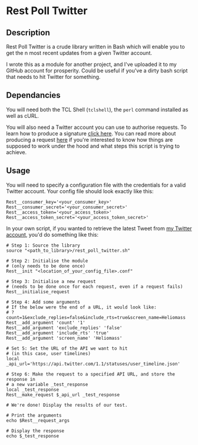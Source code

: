 # Rest Poll Twitter
## Description
Rest Poll Twitter is a crude library written in Bash which will enable you to get the n most recent updates from a given Twitter account.

I wrote this as a module for another project, and I've uploaded it to my GitHub account for prosperity. Could be useful if you've a dirty bash script that needs to hit Twitter for something.

## Dependancies
You will need both the TCL Shell (`tclshell`), the `perl` command installed as well as cURL.

You will also need a Twitter account you can use to authorise requests. To learn how to produce a signature [click here](https://dev.twitter.com/docs/auth/creating-signature). You can read more about producing a request [here](https://dev.twitter.com/docs/auth/authorizing-request) if you're interested to know how things are supposed to work under the hood and what steps this script is trying to achieve.

## Usage
You will need to specify a configuration file with the credentials for a valid Twitter account. Your config file should look exactly like this:

```
Rest__consumer_key='<your_consumer_key>'
Rest__consumer_secret='<your_consumer_secret>'
Rest__access_token='<your_access_token>'
Rest__access_token_secret='<your_access_token_secret>'
```
In your own script, if you wanted to retrieve the latest Tweet from [my Twitter account](https://twitter.com/heliomass), you'd do something like this:

```Shell
# Step 1: Source the library
source "<path_to_library>/rest_poll_twitter.sh"

# Step 2: Initialise the module
# (only needs to be done once)
Rest__init "<location_of_your_config_file>.conf"

# Step 3: Initialise a new request
# (needs to be done once for each request, even if a request fails)
Rest__initialise_request

# Step 4: Add some arguments
# If the below were the end of a URL, it would look like:
# ?count=1&exclude_replies=false&include_rts=true&screen_name=Heliomass
Rest__add_argument 'count' '1'
Rest__add_argument 'exclude_replies' 'false'
Rest__add_argument 'include_rts' 'true'
Rest__add_argument 'screen_name' 'Heliomass'

# Set 5: Set the URL of the API we want to hit
# (in this case, user timelines)
local _api_url='https://api.twitter.com/1.1/statuses/user_timeline.json'

# Step 6: Make the request to a specified API URL, and store the response in
# a new variable _test_response
local _test_response
Rest__make_request $_api_url _test_response

# We're done! Display the results of our test.

# Print the arguments
echo $Rest__request_args

# Display the response
echo $_test_response
```